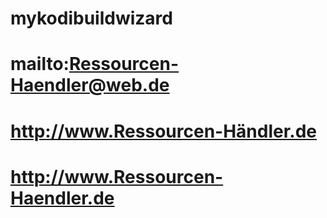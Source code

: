 # mykodibuildwizard
# mailto:Ressourcen-Haendler@web.de
# http://www.Ressourcen-Händler.de
# http://www.Ressourcen-Haendler.de
